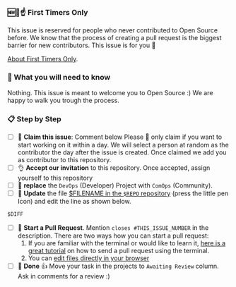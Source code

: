 <!-- this issue template is used by https://github.com/apps/first-timers -->

### 🆕🐥☝ First Timers Only

This issue is reserved for people who never contributed to Open Source before. We know that the process of creating a pull request is the biggest barrier for new contributors. This issue is for you 💝

[About First Timers Only](http://www.firsttimersonly.com/).

### 🤔 What you will need to know

Nothing. This issue is meant to welcome you to Open Source :) We are happy to walk you trough the process.

### :clipboard: Step by Step

- [ ] 🙋 **Claim this issue**: Comment below
      Please 🙏 only claim if you want to start working on it within a day. We will select a person at random as the contributor the day after the issue is created.
      Once claimed we add you as contributor to this repository.
- [ ] 👌 **Accept our invitation** to this repository. Once accepted, assign yourself to this repository
- [ ] 🔄 **replace** the `DevOps` (Developer) Project with `ComOps` (Community).
- [ ] 📝 **Update** the file [\$FILENAME in the `$REPO` repository]($BRANCH_URL) (press the little pen Icon) and edit the line as shown below.

```diff
$DIFF
```

- [ ] 🔀 **Start a Pull Request**. Mention `closes #THIS_ISSUE_NUMBER` in the description. There are two ways how you can start a pull request:
  1. If you are familiar with the terminal or would like to learn it, [here is a great tutorial](https://egghead.io/series/how-to-contribute-to-an-open-source-project-on-github) on how to send a pull request using the terminal.
  2. You can [edit files directly in your browser](https://help.github.com/articles/editing-files-in-your-repository/)
- [ ] 🏁 **Done** :+1: Move your task in the projects to `Awaiting Review` column. Ask in comments for a review :)

<!-- ### 🤔❓ Questions -->
